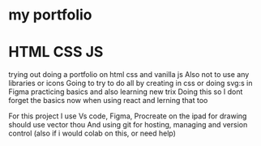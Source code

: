 ﻿# my portfolio
# HTML CSS JS

trying out doing a portfolio on html css and vanilla js
Also not to use any libraries or icons
Going to try to do all by creating in css or doing svg:s in Figma
practicing basics and also learning new trix
Doing this so I dont forget the basics now when using react and lerning that too

For this project I use Vs code, Figma, Procreate on the ipad for drawing should use vector thou
And using git for hosting, managing and version control (also if i would colab on this, or need help)
